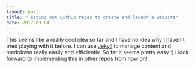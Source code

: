 ```yaml
---
layout: post
title: "Testing out Github Pages to create and launch a website"
date: 2017-03-04
---
```

This seems like a really cool idea so far and I have no idea why I haven't tried playing with it before. 
I can use [Jekyll](http://jekyllrb.com) to manage content and markdown really easily and efficiently. 
So far it seems pretty easy :) 
I look forward to implementing this in other repos from now on!
